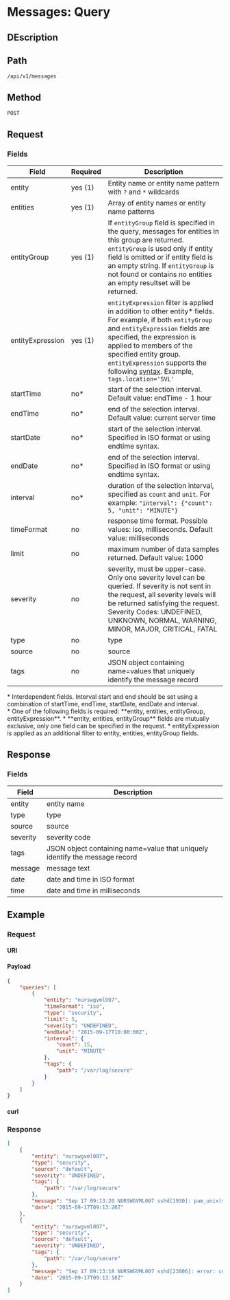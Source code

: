 # Messages: Query
## DEscription
## Path
```
/api/v1/messages
```
## Method
```
POST 
```
## Request 
### Fields

| **Field** | **Required** | **Description** |
|---|---|---|
| entity    | yes (1)         | Entity name or entity name pattern with `?` and `*` wildcards|
| entities | yes (1) | Array of entity names or entity name patterns |
| entityGroup | yes (1) | If `entityGroup` field is specified in the query, messages for entities in this group are returned. `entityGroup` is used only if entity field is omitted or if entity field is an empty string. If `entityGroup` is not found or contains no entities an empty resultset will be returned. |
| entityExpression | yes (1) | `entityExpression` filter is applied in addition to other entity* fields. For example, if both `entityGroup` and `entityExpression` fields are specified, the expression is applied to members of the specified entity group. `entityExpression` supports the following [syntax](/rule-engine/functions.md). Example, `tags.location='SVL'`  |
|startTime	  | no*  | start of the selection interval. Default value: endTime - 1 hour                     |
|endTime	  | no*  | end of the selection interval. Default value: current server time                    |
|startDate	  | no*  | start of the selection interval. Specified in ISO format or using endtime syntax.    |
|endDate	  | no*  | end of the selection interval. Specified in ISO format or using endtime syntax.      |
|interval | no* | duration of the selection interval, specified as `count` and `unit`. For example: `"interval": {"count": 5, "unit": "MINUTE"}` |
|timeFormat   | no  | response time format. Possible values: iso, milliseconds. Default value: milliseconds|
|limit        |	no  | maximum number of data samples returned. Default value: 1000                            |
|severity       |  no   | severity, must be upper-case. Only one severity level can be queried. If severity is not sent in the request, all severity levels will be returned satisfying the request. Severity Codes:  UNDEFINED, UNKNOWN, NORMAL, WARNING, MINOR, MAJOR, CRITICAL, FATAL |
|type       |  no   | type                                                                       |
|source       |  no   | source                                                                       |
|tags	      | no  | JSON object containing name=values that uniquely identify the message record         |

<aside class="notice">
* Interdependent fields. Interval start and end should be set using a combination of startTime, endTime, startDate, endDate and interval.
</aside>

<aside class="notice">
* One of the following fields is required: **entity, entities, entityGroup, entityExpression**. 
* **entity, entities, entityGroup** fields are mutually exclusive, only one field can be specified in the request. 
* entityExpression is applied as an additional filter to entity, entities, entityGroup fields.
</aside>

## Response 
### Fields
| Field | Description |
|---|---|
|entity | entity name |
|type | type |
|source | source |
|severity | severity code |
|tags | JSON object containing name=value that uniquely identify the message record |
|message | message text |
|date | date and time in ISO format |
|time | date and time in milliseconds |

## Example
### Request
#### URI

#### Payload
```json
{
    "queries": [
        {
            "entity": "nurswgvml007",
            "timeFormat": "iso",
            "type": "security",
            "limit": 5,
            "severity": "UNDEFINED",
            "endDate": "2015-09-17T10:00:00Z",
            "interval": {
                "count": 15,
                "unit": "MINUTE"
            },
            "tags": {
                "path": "/var/log/secure"
            }
        }
    ]
}
```

#### curl

### Response

```json
[
    {
        "entity": "nurswgvml007",
        "type": "security",
        "source": "default",
        "severity": "UNDEFINED",
        "tags": {
            "path": "/var/log/secure"
        },
        "message": "Sep 17 09:13:20 NURSWGVML007 sshd[1930]: pam_unix(sshd:session): session closed for user nmonuser",
        "date": "2015-09-17T09:13:20Z"
    },
    {
        "entity": "nurswgvml007",
        "type": "security",
        "source": "default",
        "severity": "UNDEFINED",
        "tags": {
            "path": "/var/log/secure"
        },
        "message": "Sep 17 09:13:18 NURSWGVML007 sshd[23006]: error: connect_to localhost port 8081: failed.",
        "date": "2015-09-17T09:13:18Z"
    }
]
```
